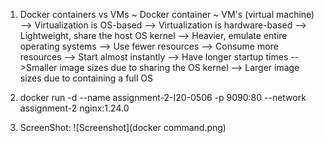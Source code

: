 1. Docker containers vs VMs
~ Docker container                                   ~ VM's (virtual machine)
--> Virtualization is OS-based                      --> Virtualization is hardware-based 
--> Lightweight, share the host OS kernel           --> Heavier, emulate entire operating systems
--> Use fewer resources                             --> Consume more resources
--> Start almost instantly                          --> Have longer startup times
-->Smaller image sizes due to sharing the OS kernel --> Larger image sizes due to containing a full OS

2. docker run -d --name assignment-2-I20-0506 -p 9090:80 --network assignment-2 nginx:1.24.0
   
3. ScreenShot:
   ![Screenshot](docker command.png) 

